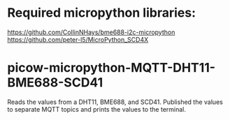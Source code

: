 # Required micropython libraries:
https://github.com/CollinNHays/bme688-i2c-micropython  
https://github.com/peter-l5/MicroPython_SCD4X
# picow-micropython-MQTT-DHT11-BME688-SCD41
Reads the values from a DHT11, BME688, and SCD41. Published the values to separate MQTT topics and prints the values to the terminal.
